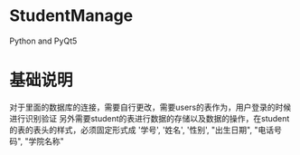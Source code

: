 # StudentManage
Python and PyQt5
# 基础说明
对于里面的数据库的连接，需要自行更改，需要users的表作为，用户登录的时候进行识别验证
另外需要student的表进行数据的存储以及数据的操作，在student的表的表头的样式，必须固定形式成
'学号', '姓名', '性别', "出生日期", "电话号码", "学院名称"
